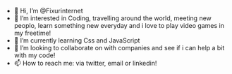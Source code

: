 - 👋 Hi, I’m @Fixurinternet
- 👀 I’m interested in Coding, travelling around the world, meeting new peoplo, learn something new everyday and i love to play video games in my freetime!
- 🌱 I’m currently learning Css and JavaScript
- 💞️ I’m looking to collaborate on with companies and see if i can help a bit with my code!
- 📫 How to reach me: via twitter, email or linkedin!

<!---
Fixurinternet/Fixurinternet is a ✨ special ✨ repository because its `README.md` (this file) appears on your GitHub profile.
You can click the Preview link to take a look at your changes.
--->
